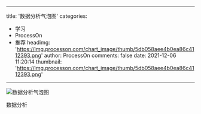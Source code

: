 
---
title: '数据分析气泡图'
categories: 
 - 学习
 - ProcessOn
 - 推荐
headimg: 'https://img.processon.com/chart_image/thumb/5db058aee4b0ea86c4112393.png'
author: ProcessOn
comments: false
date: 2021-12-06 11:20:14
thumbnail: 'https://img.processon.com/chart_image/thumb/5db058aee4b0ea86c4112393.png'
---

<div>   
<img class="thumb" alt="数据分析气泡图" src="https://img.processon.com/chart_image/thumb/5db058aee4b0ea86c4112393.png" referrerpolicy="no-referrer">
<p>数据分析</p>  
</div>
            
